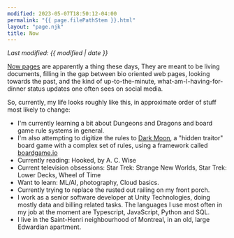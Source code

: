 ```yaml
---
modified: 2023-05-07T18:50:12-04:00
permalink: "{{ page.filePathStem }}.html"
layout: "page.njk"
title: Now
---
```


*Last modified: {{ modified | date }}*

[Now pages][1] are apparently a thing these days, They are meant to be
living documents, filling in the gap between bio oriented web pages, looking
towards the past, and the kind of up-to-the-minute,
what-am-I-having-for-dinner status updates one often sees on social media.

So, currently, my life looks roughly like this, in approximate order of stuff most likely to change:

* I'm currently learning a bit about Dungeons and Dragons and board game rule systems in general.
* I'm also attempting to digitize the rules to [Dark Moon][2], a "hidden traitor" board game with a
complex set of rules, using a framework called [boardgame.io][3]
* Currently reading: Hooked, by A. C. Wise
* Current television obsessions: Star Trek: Strange New Worlds, Star Trek: Lower Decks, Wheel of Time
* Want to learn: ML/AI, photography, Cloud basics.
* Currently trying to replace the rusted out railing on my front porch.
* I work as a senior software developer at Unity Technologies, doing mostly data
and billing related tasks.  The languages I use most often in my job at
the moment are Typescript, JavaScript, Python and SQL.
* I live in the Saint-Henri neighbourhood of Montreal, in an old, large
Edwardian apartment.

[1]: https://indieweb.org/Now
[2]: https://boardgamegeek.com/boardgame/111124/dark-moon
[3]: https://boardgame.io/
